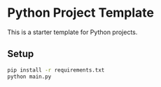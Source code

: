 # Python Project Template

This is a starter template for Python projects.

## Setup

```bash
pip install -r requirements.txt
python main.py

